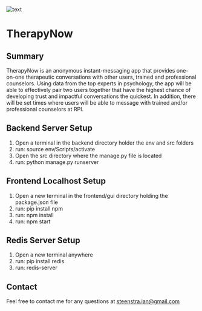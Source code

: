 ![text](https://github.com/IanSteenstra/TherapyNow/blob/master/frontend/src/images/logo-hori.jpg)
# TherapyNow

## Summary
TherapyNow is an anonymous instant-messaging app that provides one-on-one therapeutic conversations with other users, trained and professional counselors. Using data from the top experts in psychology, the app will be able to effectively pair two users together that have the highest chance of developing trust and impactful conversations the quickest. In addition, there will be set times where users will be able to message with trained and/or professional counselors at RPI.

## Backend Server Setup
1. Open a terminal in the backend directory holder the env and src folders
2. run: source env/Scripts/activate
3. Open the src directory where the manage.py file is located
4. run: python manage.py runserver

## Frontend Localhost Setup
1. Open a new terminal in the frontend/gui directory holding the package.json file
2. run: pip install npm
3. run: npm install
4. run: npm start

## Redis Server Setup
1. Open a new terminal anywhere
2. run: pip install redis
3. run: redis-server

## Contact
Feel free to contact me for any questions at steenstra.ian@gmail.com
